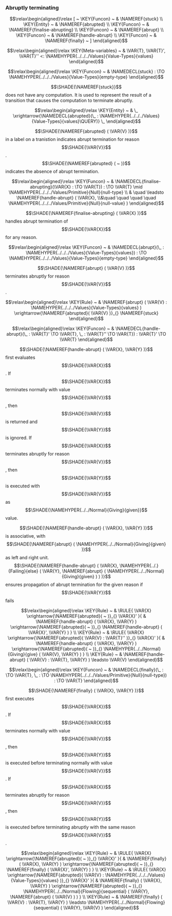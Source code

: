### Abruptly terminating
               


$$\relax\begin{aligned}\relax
  [ ~ 
  \KEY{Funcon} ~ & \NAMEREF{stuck} \\
  \KEY{Entity} ~ & \NAMEREF{abrupted} \\
  \KEY{Funcon} ~ & \NAMEREF{finalise-abrupting} \\
  \KEY{Funcon} ~ & \NAMEREF{abrupt} \\
  \KEY{Funcon} ~ & \NAMEREF{handle-abrupt} \\
  \KEY{Funcon} ~ & \NAMEREF{finally}
  ~ ]
\end{aligned}$$

$$\relax\begin{aligned}\relax
  \KEY{Meta-variables} ~ 
  & \VAR{T}, \VAR{T}', \VAR{T}'' <: \NAMEHYPER{../../../Values}{Value-Types}{values}
\end{aligned}$$

$$\relax\begin{aligned}\relax
  \KEY{Funcon} ~ 
  & \NAMEDECL{stuck} :  \TO \NAMEHYPER{../../../Values}{Value-Types}{empty-type}
\end{aligned}$$


  $$\SHADE{\NAMEREF{stuck}}$$ does not have any computation. It is used to represent the result of
  a transition that causes the computation to terminate abruptly.


$$\relax\begin{aligned}\relax
  \KEY{Entity} ~ 
  & \_ \xrightarrow{\NAMEDECL{abrupted}(\_ : \NAMEHYPER{../../../Values}{Value-Types}{values}\QUERY)} \_
\end{aligned}$$


  $$\SHADE{\NAMEREF{abrupted}
           ( \VAR{V} )}$$ in a label on a tranistion indicates abrupt termination for
  reason $$\SHADE{\VAR{V}}$$. $$\SHADE{\NAMEREF{abrupted}
           (  ~  )}$$ indicates the absence of abrupt termination.


$$\relax\begin{aligned}\relax
  \KEY{Funcon} ~ 
  & \NAMEDECL{finalise-abrupting}(\VAR{X} :  \TO \VAR{T}) :  \TO \VAR{T} \mid \NAMEHYPER{../../../Values/Primitive}{Null}{null-type} \\
  & \quad \leadsto \NAMEREF{handle-abrupt}
                     ( \VAR{X}, \\&\quad \quad \quad \quad 
                       \NAMEHYPER{../../../Values/Primitive}{Null}{null-value} )
\end{aligned}$$


  $$\SHADE{\NAMEREF{finalise-abrupting}
           ( \VAR{X} )}$$ handles abrupt termination of $$\SHADE{\VAR{X}}$$ for any reason.


$$\relax\begin{aligned}\relax
  \KEY{Funcon} ~ 
  & \NAMEDECL{abrupt}(\_ : \NAMEHYPER{../../../Values}{Value-Types}{values}) :  \TO \NAMEHYPER{../../../Values}{Value-Types}{empty-type}
\end{aligned}$$


  $$\SHADE{\NAMEREF{abrupt}
           ( \VAR{V} )}$$ terminates abruptly for reason $$\SHADE{\VAR{V}}$$.


$$\relax\begin{aligned}\relax
  \KEY{Rule} ~ 
    &  \NAMEREF{abrupt}
                    ( \VAR{V} : \NAMEHYPER{../../../Values}{Value-Types}{values} ) \xrightarrow{\NAMEREF{abrupted}( \VAR{V} )}_{} 
        \NAMEREF{stuck}
\end{aligned}$$

$$\relax\begin{aligned}\relax
  \KEY{Funcon} ~ 
  & \NAMEDECL{handle-abrupt}(\_ : \VAR{T}' \TO \VAR{T}, \_ : \VAR{T}'' \TO \VAR{T}) : \VAR{T}' \TO \VAR{T}
\end{aligned}$$


  $$\SHADE{\NAMEREF{handle-abrupt}
           ( \VAR{X},   
             \VAR{Y} )}$$ first evaluates $$\SHADE{\VAR{X}}$$. If $$\SHADE{\VAR{X}}$$ terminates normally with
  value $$\SHADE{\VAR{V}}$$, then $$\SHADE{\VAR{V}}$$ is returned and $$\SHADE{\VAR{Y}}$$ is ignored. If $$\SHADE{\VAR{X}}$$ terminates abruptly
  for reason $$\SHADE{\VAR{V}}$$, then $$\SHADE{\VAR{Y}}$$ is executed with $$\SHADE{\VAR{V}}$$ as $$\SHADE{\NAMEHYPER{../../Normal}{Giving}{given}}$$ value.

  $$\SHADE{\NAMEREF{handle-abrupt}
           ( \VAR{X},   
             \VAR{Y} )}$$ is associative, with $$\SHADE{\NAMEREF{abrupt}
           ( \NAMEHYPER{../../Normal}{Giving}{given} )}$$ as left and right
  unit. $$\SHADE{\NAMEREF{handle-abrupt}
           ( \VAR{X},   
             \NAMEHYPER{../.}{Failing}{else}
               ( \VAR{Y},    
                 \NAMEREF{abrupt}
                   ( \NAMEHYPER{../../Normal}{Giving}{given} ) ) )}$$ ensures propagation of 
  abrupt termination for the given reason if $$\SHADE{\VAR{Y}}$$ fails


$$\relax\begin{aligned}\relax
  \KEY{Rule} ~ 
    & \RULE{
       \VAR{X} \xrightarrow{\NAMEREF{abrupted}(  ~  )}_{} 
        \VAR{X}'
      }{
      &  \NAMEREF{handle-abrupt}
                      ( \VAR{X},   
                        \VAR{Y} ) \xrightarrow{\NAMEREF{abrupted}(  ~  )}_{} 
          \NAMEREF{handle-abrupt}
            ( \VAR{X}',   
              \VAR{Y} )
      }
\\
  \KEY{Rule} ~ 
    & \RULE{
       \VAR{X} \xrightarrow{\NAMEREF{abrupted}( \VAR{V} : \VAR{T}'' )}_{} 
        \VAR{X}'
      }{
      &  \NAMEREF{handle-abrupt}
                      ( \VAR{X},   
                        \VAR{Y} ) \xrightarrow{\NAMEREF{abrupted}(  ~  )}_{} 
          \NAMEHYPER{../../Normal}{Giving}{give}
            ( \VAR{V},   
              \VAR{Y} )
      }
\\
  \KEY{Rule} ~ 
    & \NAMEREF{handle-abrupt}
        ( \VAR{V} : \VAR{T},   
          \VAR{Y} ) \leadsto
        \VAR{V}
\end{aligned}$$

$$\relax\begin{aligned}\relax
  \KEY{Funcon} ~ 
  & \NAMEDECL{finally}(\_ :  \TO \VAR{T}, \_ :  \TO \NAMEHYPER{../../../Values/Primitive}{Null}{null-type}) :  \TO \VAR{T}
\end{aligned}$$


  $$\SHADE{\NAMEREF{finally}
           ( \VAR{X},   
             \VAR{Y} )}$$ first executes $$\SHADE{\VAR{X}}$$. If $$\SHADE{\VAR{X}}$$ terminates normally with 
  value $$\SHADE{\VAR{V}}$$, then $$\SHADE{\VAR{Y}}$$ is executed before terminating normally with value $$\SHADE{\VAR{V}}$$.
  If $$\SHADE{\VAR{X}}$$ terminates abruptly for reason $$\SHADE{\VAR{V}}$$, then $$\SHADE{\VAR{Y}}$$ is executed before
  terminating abruptly with the same reason $$\SHADE{\VAR{V}}$$.


$$\relax\begin{aligned}\relax
  \KEY{Rule} ~ 
    & \RULE{
       \VAR{X} \xrightarrow{\NAMEREF{abrupted}(  ~  )}_{} 
        \VAR{X}'
      }{
      &  \NAMEREF{finally}
                      ( \VAR{X},   
                        \VAR{Y} ) \xrightarrow{\NAMEREF{abrupted}(  ~  )}_{} 
          \NAMEREF{finally}
            ( \VAR{X}',   
              \VAR{Y} )
      }
\\
  \KEY{Rule} ~ 
    & \RULE{
       \VAR{X} \xrightarrow{\NAMEREF{abrupted}( \VAR{V} : \NAMEHYPER{../../../Values}{Value-Types}{values} )}_{} 
        \VAR{X}'
      }{
      &  \NAMEREF{finally}
                      ( \VAR{X},   
                        \VAR{Y} ) \xrightarrow{\NAMEREF{abrupted}(  ~  )}_{} 
          \NAMEHYPER{../../Normal}{Flowing}{sequential}
            ( \VAR{Y},   
              \NAMEREF{abrupt}
                ( \VAR{V} ) )
      }
\\
  \KEY{Rule} ~ 
    & \NAMEREF{finally}
        ( \VAR{V} : \VAR{T},   
          \VAR{Y} ) \leadsto
        \NAMEHYPER{../../Normal}{Flowing}{sequential}
          ( \VAR{Y},   
            \VAR{V} )
\end{aligned}$$



[Funcons-beta]: /CBS-beta/math/Funcons-beta
  "FUNCONS-BETA"
[Unstable-Funcons-beta]: /CBS-beta/math/Unstable-Funcons-beta
  "UNSTABLE-FUNCONS-BETA"
[Languages-beta]: /CBS-beta/math/Languages-beta
  "LANGUAGES-BETA"
[Unstable-Languages-beta]: /CBS-beta/math/Unstable-Languages-beta
  "UNSTABLE-LANGUAGES-BETA"
[CBS-beta]: /CBS-beta 
  "CBS-BETA"
